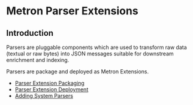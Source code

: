 # Metron Parser Extensions

## Introduction

Parsers are pluggable components which are used to transform raw data
(textual or raw bytes) into JSON messages suitable for downstream
enrichment and indexing.  

Parsers are package and deployed as Metron Extensions.

- [Parser Extension Packaging](Packaging.md)
- [Parser Extension Deployment](Deployment.md)
- [Adding System Parsers](Developing.md)
